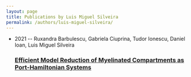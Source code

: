 ```yaml
---
layout: page
title: Publications by Luis Miguel Silveira
permalink: /authors/luis-miguel-silveira/
---
```


<ul class="post-list">
<li><span class='post-meta'>2021 -- Ruxandra Barbulescu, Gabriela Ciuprina, Tudor Ionescu, Daniel Ioan, Luis Miguel Silveira</span><h3><a class='post-link' href='../../efficient-model-reduction-of-myelinated-compartments-as-port-hamiltonian-systems'>Efficient Model Reduction of Myelinated Compartments as Port-Hamiltonian Systems</a></h3></li>

</ul>
